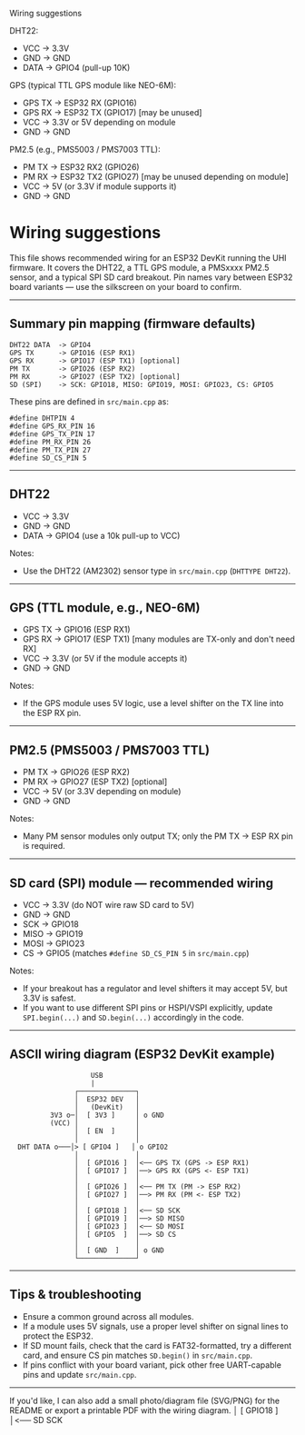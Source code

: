 Wiring suggestions

DHT22:
- VCC -> 3.3V
- GND -> GND
- DATA -> GPIO4 (pull-up 10K)

GPS (typical TTL GPS module like NEO-6M):
- GPS TX -> ESP32 RX (GPIO16)
- GPS RX -> ESP32 TX (GPIO17) [may be unused]
- VCC -> 3.3V or 5V depending on module
- GND -> GND

PM2.5 (e.g., PMS5003 / PMS7003 TTL):
- PM TX -> ESP32 RX2 (GPIO26)
- PM RX -> ESP32 TX2 (GPIO27) [may be unused depending on module]
- VCC -> 5V (or 3.3V if module supports it)
- GND -> GND

# Wiring suggestions

This file shows recommended wiring for an ESP32 DevKit running the UHI firmware.
It covers the DHT22, a TTL GPS module, a PMSxxxx PM2.5 sensor, and a typical SPI SD
card breakout. Pin names vary between ESP32 board variants — use the silkscreen on
your board to confirm.

---

## Summary pin mapping (firmware defaults)
```
DHT22 DATA  -> GPIO4
GPS TX      -> GPIO16 (ESP RX1)
GPS RX      -> GPIO17 (ESP TX1) [optional]
PM TX       -> GPIO26 (ESP RX2)
PM RX       -> GPIO27 (ESP TX2) [optional]
SD (SPI)    -> SCK: GPIO18, MISO: GPIO19, MOSI: GPIO23, CS: GPIO5
```

These pins are defined in `src/main.cpp` as:
```
#define DHTPIN 4
#define GPS_RX_PIN 16
#define GPS_TX_PIN 17
#define PM_RX_PIN 26
#define PM_TX_PIN 27
#define SD_CS_PIN 5
```

---

## DHT22
- VCC -> 3.3V
- GND -> GND
- DATA -> GPIO4 (use a 10k pull-up to VCC)

Notes:
- Use the DHT22 (AM2302) sensor type in `src/main.cpp` (`DHTTYPE DHT22`).

---

## GPS (TTL module, e.g., NEO-6M)
- GPS TX -> GPIO16 (ESP RX1)
- GPS RX -> GPIO17 (ESP TX1) [many modules are TX-only and don't need RX]
- VCC -> 3.3V (or 5V if the module accepts it)
- GND -> GND

Notes:
- If the GPS module uses 5V logic, use a level shifter on the TX line into the ESP RX pin.

---

## PM2.5 (PMS5003 / PMS7003 TTL)
- PM TX -> GPIO26 (ESP RX2)
- PM RX -> GPIO27 (ESP TX2) [optional]
- VCC -> 5V (or 3.3V depending on module)
- GND -> GND

Notes:
- Many PM sensor modules only output TX; only the PM TX -> ESP RX pin is required.

---

## SD card (SPI) module — recommended wiring
- VCC  -> 3.3V (do NOT wire raw SD card to 5V)
- GND  -> GND
- SCK  -> GPIO18
- MISO -> GPIO19
- MOSI -> GPIO23
- CS   -> GPIO5 (matches `#define SD_CS_PIN 5` in `src/main.cpp`)

Notes:
- If your breakout has a regulator and level shifters it may accept 5V, but 3.3V is safest.
- If you want to use different SPI pins or HSPI/VSPI explicitly, update `SPI.begin(...)` and
  `SD.begin(...)` accordingly in the code.

---

## ASCII wiring diagram (ESP32 DevKit example)

```
                    USB
                    |
                ┌──────────────┐
                │  ESP32 DEV   │
                │   (DevKit)   │
          3V3 o─│  [ 3V3 ]     │ o GND
          (VCC) │              │
                │  [ EN  ]     │
                │              │
  DHT DATA o───│> [ GPIO4 ]   │ o GPIO2
                │              │
                │  [ GPIO16 ]  │<── GPS TX (GPS -> ESP RX1)
                │  [ GPIO17 ]  │──> GPS RX (GPS <- ESP TX1)
                │              │
                │  [ GPIO26 ]  │<── PM TX (PM -> ESP RX2)
                │  [ GPIO27 ]  │──> PM RX (PM <- ESP TX2)
                │              │
                │  [ GPIO18 ]  │<── SD SCK
                │  [ GPIO19 ]  │──> SD MISO
                │  [ GPIO23 ]  │<── SD MOSI
                │  [ GPIO5  ]  │──> SD CS
                │              │
                │  [ GND  ]    │ o GND
                └──────────────┘
```

---

## Tips & troubleshooting
- Ensure a common ground across all modules.
- If a module uses 5V signals, use a proper level shifter on signal lines to protect the ESP32.
- If SD mount fails, check that the card is FAT32-formatted, try a different card, and ensure CS pin
  matches `SD.begin()` in `src/main.cpp`.
- If pins conflict with your board variant, pick other free UART-capable pins and update `src/main.cpp`.

---

If you'd like, I can also add a small photo/diagram file (SVG/PNG) for the README or export a printable
PDF with the wiring diagram.
                                                                                                │  [ GPIO18 ]  │<── SD SCK
